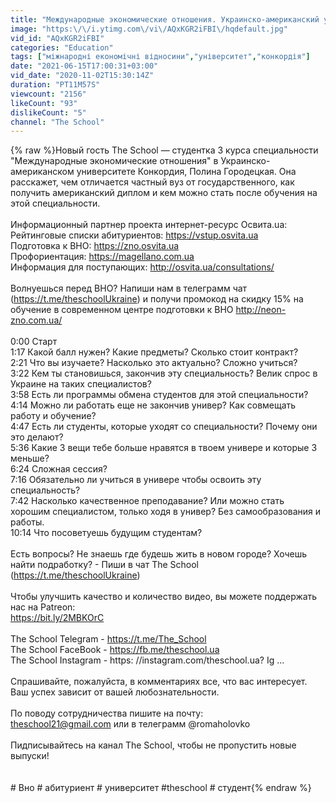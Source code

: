 ```yaml
---
title: "Международные экономические отношения. Украинско-американский университет Конкордия"
image: "https:\/\/i.ytimg.com\/vi\/AQxKGR2iFBI\/hqdefault.jpg"
vid_id: "AQxKGR2iFBI"
categories: "Education"
tags: ["міжнародні економічні відносини","університет","конкордія"]
date: "2021-06-15T17:00:31+03:00"
vid_date: "2020-11-02T15:30:14Z"
duration: "PT11M57S"
viewcount: "2156"
likeCount: "93"
dislikeCount: "5"
channel: "The School"
---
```

{% raw %}Новый гость The School — студентка 3 курса специальности &quot;Международные экономические отношения&quot; в Украинско-американском университете Конкордия, Полина Городецкая. Она расскажет, чем отличается частный вуз от государственного, как получить американский диплом и кем можно стать после обучения на этой специальности.<br /><br />Информационный партнер проекта интернет-ресурс Освита.ua:<br />Рейтинговые списки абитуриентов: <a rel="nofollow" target="blank" href="https://vstup.osvita.ua">https://vstup.osvita.ua</a><br />Подготовка к ВНО: <a rel="nofollow" target="blank" href="https://zno.osvita.ua">https://zno.osvita.ua</a><br />Профориентация: <a rel="nofollow" target="blank" href="https://magellano.com.ua">https://magellano.com.ua</a><br />Информация для поступающих: <a rel="nofollow" target="blank" href="http://osvita.ua/consultations/">http://osvita.ua/consultations/</a><br /><br />Волнуешься перед ВНО? Напиши нам в телеграмм чат (<a rel="nofollow" target="blank" href="https://t.me/theschoolUkraine)">https://t.me/theschoolUkraine)</a> и получи промокод на скидку 15% на обучение в современном центре подготовки к ВНО <a rel="nofollow" target="blank" href="http://neon-zno.com.ua/">http://neon-zno.com.ua/</a><br /><br />0:00 Старт<br />1:17 Какой балл нужен? Какие предметы? Сколько стоит контракт?<br />2:21 Что вы изучаете? Насколько это актуально? Сложно учиться?<br />3:22 Кем ты становишься, закончив эту специальность? Велик спрос в Украине на таких специалистов?<br />3:58 Есть ли программы обмена студентов для этой специальности?<br />4:14 Можно ли работать еще не закончив универ? Как совмещать работу и обучение?<br />4:47 Есть ли студенты, которые уходят со специальности? Почему они это делают?<br />5:36 Какие 3 вещи тебе больше нравятся в твоем универе и которые 3 меньше?<br />6:24 Сложная сессия?<br />7:16 Обязательно ли учиться в универе чтобы освоить эту специальность?<br />7:42 Насколько качественное преподавание? Или можно стать хорошим специалистом, только ходя в универ? Без самообразования и работы.<br />10:14 Что посоветуешь будущим студентам?<br /><br />Есть вопросы? Не знаешь где будешь жить в новом городе? Хочешь найти подработку? - Пиши в чат The School (<a rel="nofollow" target="blank" href="https://t.me/theschoolUkraine)">https://t.me/theschoolUkraine)</a><br /><br />Чтобы улучшить качество и количество видео, вы можете поддержать нас на Patreon:<br /><a rel="nofollow" target="blank" href="https://bit.ly/2MBKOrC">https://bit.ly/2MBKOrC</a><br /><br />The School Telegram - <a rel="nofollow" target="blank" href="https://t.me/The_School">https://t.me/The_School</a><br />The School FaceBook - <a rel="nofollow" target="blank" href="https://fb.me/theschool.ua">https://fb.me/theschool.ua</a><br />The School Instagram - https: //instagram.com/theschool.ua? Ig ...<br /><br />Спрашивайте, пожалуйста, в комментариях все, что вас интересует. Ваш успех зависит от вашей любознательности.<br /><br />По поводу сотрудничества пишите на почту:<br />theschool21@gmail.com или в телеграмм @romaholovko<br /><br />Пидписывайтеcь на канал The School, чтобы не пропустить новые выпуски!<br /><br /><br /># Вно # абитуриент # университет #theschool # студент{% endraw %}
